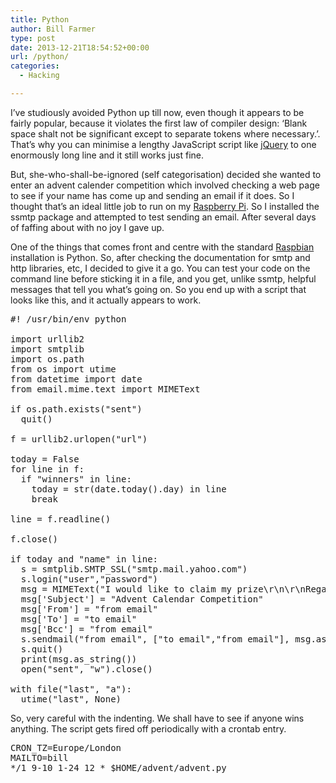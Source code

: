 ```yaml
---
title: Python
author: Bill Farmer
type: post
date: 2013-12-21T18:54:52+00:00
url: /python/
categories:
  - Hacking

---
```

I&#8217;ve studiously avoided Python up till now, even though it appears to be fairly popular, because it violates the first law of compiler design: &#8216;Blank space shalt not be significant except to separate tokens where necessary.&#8217;. That&#8217;s why you can minimise a lengthy JavaScript script like [jQuery][1] to one enormously long line and it still works just fine.

But, she-who-shall-be-ignored (self categorisation) decided she wanted to enter an advent calender competition which involved checking a web page to see if your name has come up and sending an email if it does. So I thought that&#8217;s an ideal little job to run on my [Raspberry Pi][2]. So I installed the ssmtp package and attempted to test sending an email. After several days of faffing about with no joy I gave up.

One of the things that comes front and centre with the standard [Raspbian][3] installation is Python. So, after checking the documentation for smtp and http libraries, etc, I decided to give it a go. You can test your code on the command line before sticking it in a file, and you get, unlike ssmtp, helpful messages that tell you what&#8217;s going on. So you end up with a script that looks like this, and it actually appears to work.

<pre>#! /usr/bin/env python

import urllib2
import smtplib
import os.path
from os import utime
from datetime import date
from email.mime.text import MIMEText

if os.path.exists("sent")
  quit()

f = urllib2.urlopen("url")

today = False
for line in f:
  if "winners" in line:
    today = str(date.today().day) in line
    break

line = f.readline()

f.close()

if today and "name" in line:
  s = smtplib.SMTP_SSL("smtp.mail.yahoo.com")
  s.login("user","password")
  msg = MIMEText("I would like to claim my prize\r\n\r\nRegards\r\nname")
  msg['Subject'] = "Advent Calendar Competition"
  msg['From'] = "from email"
  msg['To'] = "to email"
  msg['Bcc'] = "from email"
  s.sendmail("from email", ["to email","from email"], msg.as_string())
  s.quit()
  print(msg.as_string())
  open("sent", "w").close()

with file("last", "a"):
  utime("last", None)</pre>

So, very careful with the indenting. We shall have to see if anyone wins anything. The script gets fired off periodically with a crontab entry.

<pre>CRON_TZ=Europe/London
MAILTO=bill
*/1 9-10 1-24 12 * $HOME/advent/advent.py</pre>

 [1]: http://jquery.com
 [2]: http://www.raspberrypi.org
 [3]: http://www.raspberrypi.org/downloads
